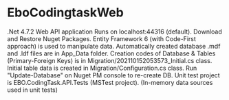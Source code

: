 # EboCodingtaskWeb

.Net 4.7.2 Web API application
Runs on localhost:44316 (default).
Download and Restore Nuget Packages.
Entity Framework 6 (with Code-First approach) is used to manipulate data.
Automatically created database .mdf and .ldf files are in App_Data folder.
Creation codes of Database & Tables (Primary-Foreign Keys) is in Migration/202110152053573_Initial.cs class.
Initial table data is created in Migration/Configuration.cs class.
Run "Update-Database" on Nuget PM console to re-create DB.
Unit test project is EBO.CodingTask.API.Tests (MSTest project). (In-memory data sources used in unit tests)

